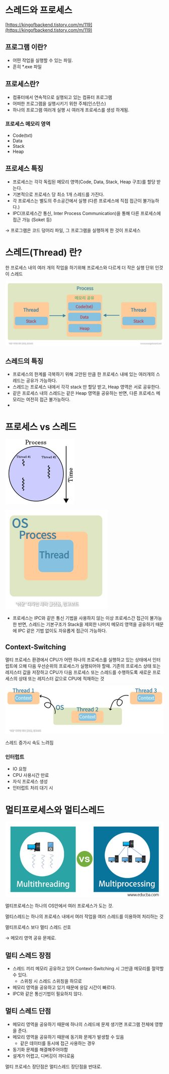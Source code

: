 # 스레드와 프로세스

[https://kingofbackend.tistory.com/m/119](https://kingofbackend.tistory.com/m/119)

## 프로그램 이란?

- 어떤 작업을 실행할 수 있는 파일.
- 흔히 *.exe 파일

## 프로세스란?

- 컴퓨터에서 연속적으로 실행되고 있는 컴퓨터 프로그램
- 어떠한 프로그램을 실행시키기 위한 주체(인스턴스)
- 하나의 프로그램 여러개 실행 시 여러개 프로세스를 생성 하게됨.

### 프로세스 메모리 영역

- Code(txt)
- Data
- Stack
- Heap

## 프로세스 특징

- 프로세스는 각각 독립된 메모리 영역(Code, Data, Stack, Heap 구조)를 할당 받는다.
- 기본적으로 프로세스 당 최소 1개 스레드를 가진다.
- 각 프로세스는 별도의 주소공간에서 실행 (다른 프로세스에 직접 접근이 불가능하다.)
- IPC(프로세스간 통신, Inter Process Communication)을 통해 다른 프로세스에 접근 가능 (Soket 등)

→ 프로그램은 코드 덩어리 파일, 그 프로그램을 실행하게 한 것이 프로세스

# 스레드(Thread) 란?

한 프로세스 내의 여러 개의 작업을 하기위해 프로세스와 다르게 더 작은 실행 단위 인것이 스레드

![screenshot/Untitled.png](screenshot/Untitled.png)

## 스레드의 특징

- 프로세스의 한계를 극복하기 위해 고안된 만큼 한 프로세스 내에 있는 여러개의 스레드는 공유가 가능하다.
- 스레드는 프로세스 내에서 각각 stack 만 할당 받고, Heap 영역은 서로 공유한다.
- 같은 프로세스 내의 스레드는 같은 Heap 영역을 공유하는 반면, 다른 프로세스 메모리는 여전히 접근 불가능하다.
- 

# 프로세스 vs 스레드

![screenshot/Untitled%201.png](screenshot/Untitled%201.png)

![screenshot/Untitled%202.png](screenshot/Untitled%202.png)

- 프로세스는 IPC와 같은 통신 기법을 사용하지 않는 이상 프로세스간 접근이 불가능한 반면, 스레드는 기본구조가 Stack을 제외한 나머지 메모리 영역을 공유하기 때문에 IPC 같은 기법 없이도 자유롭게 접근이 가능하다.

## Context-Switching

멀티 프로세스 환경에서 CPU가 어떤 하나의 프로세스를 실행하고 있는 상태에서 인터럽트에 으해 다음 우선순위의 프로세스가 실행되어야 할때. 기존의 프로세스 상태 또는 레지스터 값을 저장하고 CPU가 다음 프로세스 또는 스레드를 수행하도록 새로운 프로세스의 상태 또는 레지스터 값으로 CPU에 적재하는 것

![screenshot/Untitled%203.png](screenshot/Untitled%203.png)

스레드 증가시 속도 느려짐

### 인터럽트

- IO 요청
- CPU 사용시간 만료
- 자식 프로세스 생성
- 인터럽트 처리 대기 시

# 멀티프로세스와 멀티스레드

![screenshot/Untitled%204.png](screenshot/Untitled%204.png)

멀티프로세스는 하나의 OS안에서 여러 프로세스가 도는 것.

멀티스레드는 하나의 프로세스 내에서 여러 작업을 여러 스레드를 이용하여 처리하는 것

멀티프로세스 보다 멀티 스레드 선호

→ 메모리 영역 공유 문제로.

## 멀티 스레드 장점

- 스레드 끼리 메모리 공유하고 있어 Context-Switching 시 그만큼 메모리를 절약할 수 있다.
    - 스위칭 시 스레드 스위칭을 하므로
- 메모리 영역을 공유하고 있기 때문에 응답 시간이 빠르다.
- IPC와 같은 통신기법이 필요하지 않다.

## 멀티 스레드 단점

- 메모리 영역을 공유하기 때문에 하나의 스레드에 문제 생기면 프로그램 전체에 영향을 준다.
- 메모리 영역을 공유하기 때문에 동기화 문제가 발생할 수 있음
    - 같은 데이터를 동시에 접근 사용하는 경우
- 동기화 문제를 해결해주어야함
- 설계가 어렵고, 디버깅이 까다로움

멀티 프로세스 장단점은 멀티스레드 장단점을 반대로.